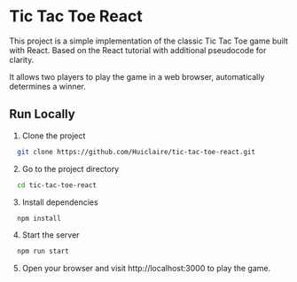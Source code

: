 
# Tic Tac Toe React

This project is a simple implementation of the classic Tic Tac Toe game built with React. Based on the React tutorial with additional pseudocode for clarity.

It allows two players to play the game in a web browser, automatically determines a winner.


## Run Locally

1. Clone the project

```bash
  git clone https://github.com/Huiclaire/tic-tac-toe-react.git
```

2. Go to the project directory

```bash
  cd tic-tac-toe-react
```

3. Install dependencies

```bash
  npm install
```

4. Start the server

```bash
  npm run start
```

5. Open your browser and visit http://localhost:3000 to play the game.
